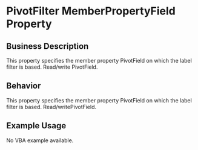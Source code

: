# PivotFilter MemberPropertyField Property

## Business Description
This property specifies the member property PivotField on which the label filter is based. Read/write PivotField.

## Behavior
This property specifies the member property PivotField on which the label filter is based. Read/writePivotField.

## Example Usage
No VBA example available.